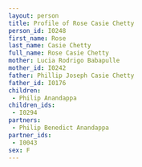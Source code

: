 ```yaml
---
layout: person
title: Profile of Rose Casie Chetty
person_id: I0248
first_name: Rose
last_name: Casie Chetty
full_name: Rose Casie Chetty
mother: Lucia Rodrigo Babapulle
mother_id: I0242
father: Phillip Joseph Casie Chetty
father_id: I0176
children:
 - Philip Anandappa
children_ids:
 - I0294
partners:
 - Philip Benedict Anandappa
partner_ids:
 - I0043
sex: F
---
```


